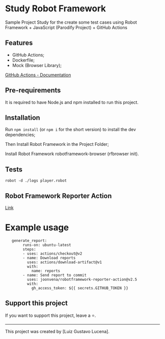 # Study Robot Framework

Sample Project Study for the create some test cases using Robot Framework + JavaScript (Parodify Project) + GitHub Actions 

## Features
* GitHub Actions;
* Dockerfile;
* Mock (Browser Library);

[GitHub Actions - Documentation](https://docs.github.com/en/actions)

## Pre-requirements

It is required to have Node.js and npm installed to run this project.

## Installation

Run `npm install` (or `npm i` for the short version) to install the dev dependencies;

Then Install Robot Framework in the Project Folder;

Install Robot Framework robotframework-browser (rfbrowser init).

## Tests

```
robot -d ./logs player.robot
```
## Robot Framework Reporter Action
[Link](https://github.com/joonvena/robotframework-reporter-action?tab=readme-ov-file#example-usage)
# Example usage
```
   generate_report:
        runs-on: ubuntu-latest
        steps:
        - uses: actions/checkout@v2
        - name: Download reports
          uses: actions/download-artifact@v1
          with:
            name: reports
        - name: Send report to commit
          uses: joonvena/robotframework-reporter-action@v2.5
          with:
            gh_access_token: ${{ secrets.GITHUB_TOKEN }}
```

## Support this project

If you want to support this project, leave a ⭐.

___

This project was created by [Luiz Gustavo Lucena].
